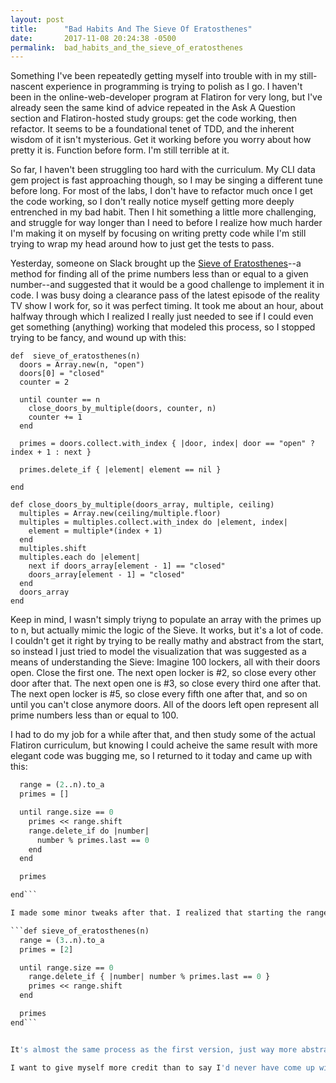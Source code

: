 ```yaml
---
layout: post
title:      "Bad Habits And The Sieve Of Eratosthenes"
date:       2017-11-08 20:24:38 -0500
permalink:  bad_habits_and_the_sieve_of_eratosthenes
---
```



Something I've been repeatedly getting myself into trouble with in my still-nascent experience in programming is trying to polish as I go. I haven't been in the online-web-developer program at Flatiron for very long, but I've already seen the same kind of advice repeated in the Ask A Question section and Flatiron-hosted study groups: get the code working, then refactor. It seems to be a foundational tenet of TDD, and the inherent wisdom of it isn't mysterious. Get it working before you worry about how pretty it is. Function before form. I'm still terrible at it. 

So far, I haven't been struggling too hard with the curriculum. My CLI data gem project is fast approaching though, so I may be singing a different tune before long. For most of the labs, I don't have to refactor much once I get the code working, so I don't really notice myself getting more deeply entrenched in my bad habit. Then I hit something a little more challenging, and struggle for way longer than I need to before I realize how much harder I'm making it on myself by focusing on writing pretty code while I'm still trying to wrap my head around how to just get the tests to pass. 

Yesterday, someone on Slack brought up the [Sieve of Eratosthenes](http://en.wikipedia.org/wiki/Sieve_of_Eratosthenes)--a method for finding all of the prime numbers less than or equal to a given number--and suggested that it would be a good challenge to implement it in code. I was busy doing a clearance pass of the latest episode of the reality TV show I work for, so it was perfect timing. It took me about an hour, about halfway through which I realized I really just needed to see if I could even get something (anything) working that modeled this process, so I stopped trying to be fancy, and wound up with this:

```
def  sieve_of_eratosthenes(n)
  doors = Array.new(n, "open")
  doors[0] = "closed"
  counter = 2

  until counter == n
    close_doors_by_multiple(doors, counter, n)
    counter += 1
  end

  primes = doors.collect.with_index { |door, index| door == "open" ? index + 1 : next }

  primes.delete_if { |element| element == nil }

end

def close_doors_by_multiple(doors_array, multiple, ceiling)
  multiples = Array.new(ceiling/multiple.floor)
  multiples = multiples.collect.with_index do |element, index|
    element = multiple*(index + 1)
  end
  multiples.shift
  multiples.each do |element|
    next if doors_array[element - 1] == "closed"
    doors_array[element - 1] = "closed"
  end
  doors_array
end
```

Keep in mind, I wasn't simply triyng to populate an array with the primes up to n, but actually mimic the logic of the Sieve. It works, but it's a lot of code. I couldn't get it right by trying to be really mathy and abstract from the start, so instead I just tried to model the visualization that was suggested as a means of understanding the Sieve: Imagine 100 lockers, all with their doors open. Close the first one. The next open locker is #2, so close every other door after that. The next open one is #3, so close every third one after that. The next open locker is #5, so close every fifth one after that, and so on until you can't close anymore doors. All of the doors left open represent all prime numbers less than or equal to 100. 

I had to do my job for a while after that, and then study some of the actual Flatiron curriculum, but knowing I could acheive the same result with more elegant code was bugging me, so I returned to it today and came up with this:

```def seive_of_eratosthenes(n)
  range = (2..n).to_a
  primes = []

  until range.size == 0
    primes << range.shift
    range.delete_if do |number|
      number % primes.last == 0
    end
  end

  primes

end```

I made some minor tweaks after that. I realized that starting the range at 3 makes more sense, because 2 will always be included in the collection of primes, but then I had to shovel the first element of the range array onto the primes array *after* iterating through the range or else the method would include 4 with the primes. I put the iterator on one line and this is what I landed on:

```def sieve_of_eratosthenes(n)
  range = (3..n).to_a
  primes = [2]

  until range.size == 0
    range.delete_if { |number| number % primes.last == 0 }
    primes << range.shift
  end

  primes
end```


It's almost the same process as the first version, just way more abstract and way more efficient. I spent a little more time trying to come up with a way to use a higher-level iterator in place of the #until block, but ultimately decided there's not really anything appropriate for an iterator to iterate through for that purpose. 

I want to give myself more credit than to say I'd never have come up with this had I not trudged through it in it most explicit form the first time, but I can definitely say it would've taken me way longer. And, because I took the less abstract route the first time, I feel like I came out with a better understanding of the intuitive logic behind the method--that if a given number is prime, no multiple of it can also be prime--which then made it easier to apply in more abstract code. Now, looking back, It's clear that if I'd simply started with the goal in mind of just getting the code working, and then prettied it up once I worked out all the kinks and truly wrapped my head around it, I would've saved a lot more time and brain-power. 
